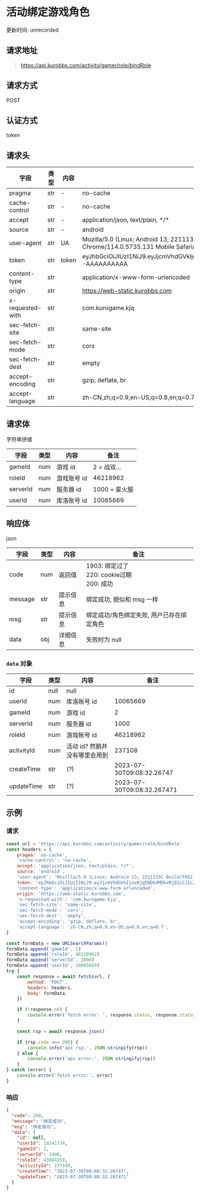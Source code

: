 # 活动绑定游戏角色

更新时间: unrecorded

## 请求地址

> https://api.kurobbs.com/activity/gamer/role/bindRole

## 请求方式

POST

## 认证方式

token

## 请求头

| 字段             | 类型 | 内容  | 备注                                                         |
| ---------------- | ---- | ----- | ------------------------------------------------------------ |
| pragma           | str  | -     | no-cache                                                     |
| cache-control    | str  | -     | no-cache                                                     |
| accept           | str  | -     | application/json, text/plain, \*/\*                          |
| source           | str  | -     | android                                                      |
| user-agent       | str  | UA    | Mozilla/5.0 (Linux; Android 13; 2211133C Build/TKQ1.220905.001; wv) AppleWebKit/537.36 (KHTML, like Gecko) Version/4.0 Chrome/114.0.5735.131 Mobile Safari/537.36 Kuro/1.0.9 KuroGameBox/1.0.9 |
| token            | str  | token | eyJhbGciOiJIUzI1NiJ9.eyJjcmVhdGVkIjoxNjg5NDk4MDkxMjQ1LCJ1c2VySWQiOjEwMDY1NjY5fQ.AAAA_AAAAAAAAAAAAAAAAAAAAAAAAAAA-AAAAAAAAAA |
| content-type     | str  |       | application/x-www-form-urlencoded                            |
| origin           | str  |       | https://web-static.kurobbs.com                               |
| x-requested-with | str  |       | com.kurogame.kjq                                             |
| sec-fetch-site   | str  |       | same-site                                                    |
| sec-fetch-mode   | str  |       | cors                                                         |
| sec-fetch-dest   | str  |       | empty                                                        |
| accept-encoding  | str  |       | gzip, deflate, br                                            |
| accept-language  | str  |       | zh-CN,zh;q=0.9,en-US;q=0.8,en;q=0.7                          |

## 请求体

字符串拼接

| 字段     | 类型 | 内容        | 备注          |
| -------- | ---- | ----------- | ------------- |
| gameId   | num  | 游戏 id     | 2 = 战双…     |
| roleId   | num  | 游戏账号 id | 46218962      |
| serverId | num  | 服务器 id   | 1000 = 星火服 |
| userId   | num  | 库洛账号 id | 10065669      |

## 响应体

json

| 字段    | 类型 | 内容     | 备注                                               |
| ------- | ---- | -------- | -------------------------------------------------- |
| code    | num  | 返回值   | 1903: 绑定过了<br />220: cookie过期<br />200: 成功 |
| message | str  | 提示信息 | 绑定成功, 貌似和 msg 一样                          |
| msg     | str  | 提示信息 | 绑定成功/角色绑定失败, 用户已存在绑定角色          |
| data    | obj  | 详细信息 | 失败时为 null                                      |

### `data` 对象

| 字段       | 类型 | 内容                          | 备注                       |
| ---------- | ---- | ----------------------------- | -------------------------- |
| id         | null | null                          |                            |
| userId     | num  | 库洛账号 id                   | 10065669                   |
| gameId     | num  | 游戏 id                       | 2                          |
| serverId   | num  | 服务器 id                     | 1000                       |
| roleId     | num  | 游戏帐号 id                   | 46218962                   |
| activityId | num  | 活动 id? 然鹅并没有哪里会用到 | 237108                     |
| createTime | str  | (?)                           | 2023-07-30T09:08:32.26747  |
| updateTime | str  | (?)                           | 2023-07-30T09:08:32.267471 |

## 示例

### 请求

```js
const url = 'https://api.kurobbs.com/activity/gamer/role/bindRole'
const headers = {
    pragma: 'no-cache',
    'cache-control': 'no-cache',
    accept: 'application/json, text/plain, */*',
    source: 'android',
    'user-agent': 'Mozilla/5.0 (Linux; Android 13; 2211133C Build/TKQ1.220905.001; wv) AppleWebKit/537.36 (KHTML, like Gecko) Version/4.0 Chrome/114.0.5735.131 Mobile Safari/537.36 Kuro/1.0.9 KuroGameBox/1.0.9',
    token: 'eyJhbGciOiJIUzI1NiJ9.eyJjcmVhdGVkIjoxNjg5NDk4MDkxMjQ1LCJ1c2VySWQiOjEwMDY1NjY5fQ.AAAA_AAAAAAAAAAAAAAAAAAAAAAAAAAA-AAAAAAAAAA',
    'content-type': 'application/x-www-form-urlencoded',
    origin: 'https://web-static.kurobbs.com',
    'x-requested-with': 'com.kurogame.kjq',
    'sec-fetch-site': 'same-site',
    'sec-fetch-mode': 'cors',
    'sec-fetch-dest': 'empty',
    'accept-encoding': 'gzip, deflate, br',
    'accept-language': 'zh-CN,zh;q=0.9,en-US;q=0.8,en;q=0.7',
}

const formData = new URLSearchParams()
formData.append('gameId', 2)
formData.append('roleId', 46218962)
formData.append('serverId', 1000)
formData.append('userId', 10065669)
try {
    const response = await fetch(url, {
        method: 'POST',
        headers: headers,
        body: formData,
    })

    if (!response.ok) {
        console.error('fetch error: ', response.status, response.statusText)
    }

    const rsp = await response.json()

    if (rsp.code === 200) {
        console.info('api rsp:', JSON.stringify(rsp))
    } else {
        console.error('api error:', JSON.stringify(rsp))
    }
} catch (error) {
    console.error('fetch error:', error)
}
```

### 响应

```json
{
  "code": 200,
  "message": "绑定成功",
  "msg": "绑定成功",
  "data": {
    "id": null,
    "userId": 10241734,
    "gameId": 2,
    "serverId": 1000,
    "roleId": 43884358,
    "activityId": 237108,
    "createTime": "2023-07-30T09:08:32.26747",
    "updateTime": "2023-07-30T09:08:32.267471"
  }
}
```